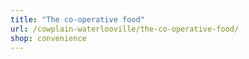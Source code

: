 ```yaml
---
title: "The co-operative food"
url: /cowplain-waterlooville/the-co-operative-food/
shop: convenience
---
```

